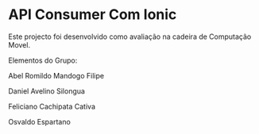 # API Consumer Com Ionic

Este projecto foi desenvolvido como avaliação na cadeira de Computação Movel.

Elementos do Grupo:

Abel Romildo Mandogo Filipe

Daniel Avelino Silongua
 
Feliciano Cachipata Cativa
 
Osvaldo Espartano
